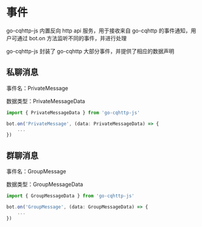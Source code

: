 # 事件

go-cqhttp-js 内置反向 http api 服务，用于接收来自 go-cqhttp 的事件通知，用户可通过 bot.on 方法监听不同的事件，并进行处理

go-cqhttp-js 封装了 go-cqhttp 大部分事件，并提供了相应的数据声明

## 私聊消息

事件名：PrivateMessage

数据类型：PrivateMessageData

```js
import { PrivateMessageData } from 'go-cqhttp-js'

bot.on('PrivateMessage', (data: PrivateMessageData) => {
    ...
})
```

## 群聊消息

事件名：GroupMessage

数据类型：GroupMessageData

```js
import { GroupMessageData } from 'go-cqhttp-js'

bot.on('GroupMessage', (data: GroupMessageData) => {
    ...
})
```

